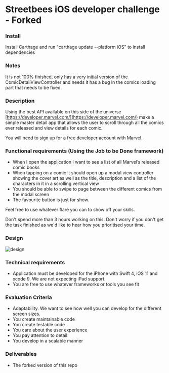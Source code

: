 # Streetbees iOS developer challenge - Forked

### Install

Install Carthage and run "carthage update --platform iOS" to install dependencies

### Notes

It is not 100% finished, only has a very initial version of the ComicDetailViewController and needs it has a bug in the comics loading part that needs to be fixed.

### Description
Using the best API available on this side of the universe [https://developer.marvel.com/](https://developer.marvel.com/) make a simple master detail app that allows the user to scroll through all the comics ever released and view details for each comic.

You will need to sign up for a free developer account with Marvel.

### Functional requirements (Using the Job to be Done framework)

- When I open the application I want to see a list of all Marvel’s released comic books
- When tapping on a comic it should open up a modal view controller showing the cover art as well as the title, description and a list of the characters in it in a scrolling vertical view
- You should be able to swipe to page between the different comics from the modal screen
- The favourite button is just for show.

Feel free to use whatever flare you can to show off your skills.

Don't spend more than 3 hours working on this. Don't worry if you don't get the task finished as we'd like to hear how you prioritised your time.

### Design

![design](design.png)
### Technical requirements
- Application must be developed for the iPhone with Swift 4, iOS 11 and xcode 9. We are not expecting iPad support.
- You are free to use whatever frameworks or tools you see fit

### Evaluation Criteria
- Adaptability. We want to see how well you can develop for the different screen sizes.
- You create maintainable code
- You create testable code
- You care about the user experience
- You pay attention to detail
- You develop in a scalable manner

### Deliverables
- The forked version of this repo
